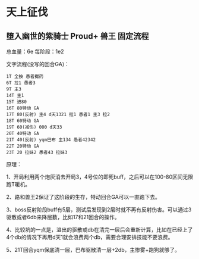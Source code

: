 # 天上征伐

## 堕入幽世的紫骑士 Proud+ 兽王 固定流程

总血量：6e
每阶段：1e2

文字流程(没写的回合GA)：

```
1T 全按 愚者撮药
6T 拉1 愚者3
9T 主3
14T 主1
15T 进80
16T 80特动 GA
17T 80(反射) 主4 d天1321 拉1 愚者1 主3 拉2
18T 60特动 GA
19T 60(减伤) 000 d天33
20T 40特动 GA
21T 40(反射) yqm巴布 主134 愚者42342
22T 20特动 GA
23T 20 拉妹2 愚者43 拉妹3
```

原理：

1、开局利用两个炮灰消去开局3，4号位的即死buff，之后可以在100-80区间无限跑T暖机。

2、路和兽王2保证了这阶段的生存，特动回合GA可以一直跑下去。

3、boss反射阶段buff有5层，测试后发现到2层时就不再有反射伤害。可以通过3驱散或者6db来降层数，比如17和21回合的操作。

4、比较坑的一点是，溢出的驱散或db在清完一层后会重新计算，比如在已经上了4个db的情况下再用d天1就会浪费两个db，需要合理安排技能不要浪费。

5、21T回合yqm保底清一层，巴布驱散清一层+2db，主惨雾+跑狗就够了。
